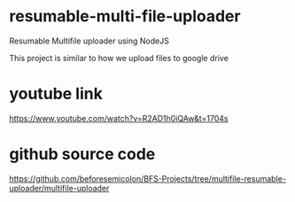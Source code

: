 # resumable-multi-file-uploader
Resumable Multifile uploader using NodeJS

This project is similar to how we upload files to google drive

# youtube link
https://www.youtube.com/watch?v=R2AD1h0iQAw&t=1704s

# github source code
https://github.com/beforesemicolon/BFS-Projects/tree/multifile-resumable-uploader/multifile-uploader